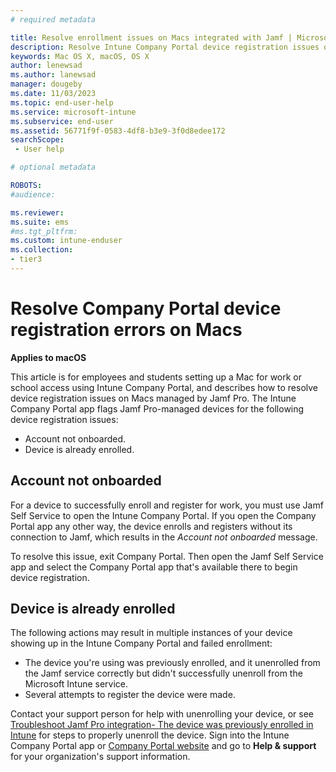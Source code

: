 ```yaml
---
# required metadata

title: Resolve enrollment issues on Macs integrated with Jamf | Microsoft Intune
description: Resolve Intune Company Portal device registration issues on Macs managed by Jamf Pro.  
keywords: Mac OS X, macOS, OS X
author: lenewsad
ms.author: lanewsad
manager: dougeby
ms.date: 11/03/2023
ms.topic: end-user-help
ms.service: microsoft-intune
ms.subservice: end-user
ms.assetid: 56771f9f-0583-4df8-b3e9-3f0d8edee172
searchScope:
 - User help

# optional metadata

ROBOTS:  
#audience:

ms.reviewer: 
ms.suite: ems
#ms.tgt_pltfrm:
ms.custom: intune-enduser
ms.collection:
- tier3
---
```


# Resolve Company Portal device registration errors on Macs  
**Applies to macOS**  

This article is for employees and students setting up a Mac for work or school access using Intune Company Portal, and describes how to resolve device registration issues on Macs managed by Jamf Pro. The Intune Company Portal app flags Jamf Pro-managed devices for the following device registration issues:  

* Account not onboarded.  
* Device is already enrolled.  

## Account not onboarded

For a device to successfully enroll and register for work, you must use Jamf Self Service to open the Intune Company Portal. If you open the Company Portal app any other way, the device enrolls and registers without its connection to Jamf, which results in the *Account not onboarded* message.  

To resolve this issue, exit Company Portal. Then open the Jamf Self Service app and select the Company Portal app that's available there to begin device registration.    

## Device is already enrolled   
The following actions may result in multiple instances of your device showing up in the Intune Company Portal and failed enrollment:  
* The device you're using was previously enrolled, and it unenrolled from the Jamf service correctly but didn't successfully unenroll from the Microsoft Intune service.  
* Several attempts to register the device were made.    

Contact your support person for help with unenrolling your device, or see [Troubleshoot Jamf Pro integration- The device was previously enrolled in Intune](/troubleshoot/mem/intune/device-protection/troubleshoot-jamf#cause-6---the-device-was-previously-enrolled-in-intune) for steps to properly unenroll the device. Sign into the Intune Company Portal app or [Company Portal website](https://go.microsoft.com/fwlink/?linkid=2010980) and go to **Help & support** for your organization's support information.  
